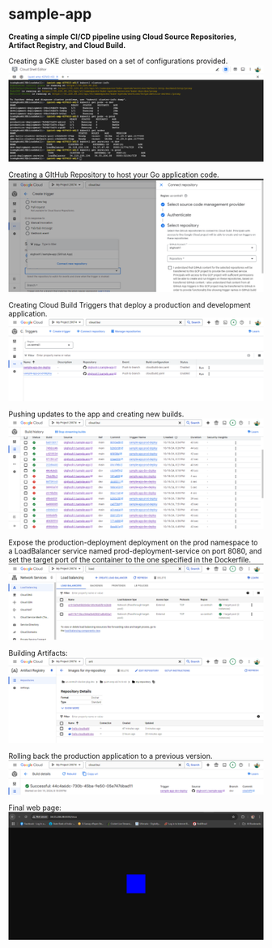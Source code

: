 # sample-app
**Creating a simple CI/CD pipeline using Cloud Source Repositories, Artifact Registry, and Cloud Build.**

Creating a GKE cluster based on a set of configurations provided.
![Alt text](images/pods.png)

Creating a GItHub Repository to host your Go application code.
![Alt text](images/GitHubConnect.png)

Creating Cloud Build Triggers that deploy a production and development application.
![Alt text](images/triggers.png)

Pushing updates to the app and creating new builds.
![Alt text](images/build-history.png)

Expose the production-deployment deployment on the prod namespace to a LoadBalancer service named prod-deployment-service on port 8080, and set the target port of the container to the one specified in the Dockerfile.
![Alt text](images/LB.png)

Building Artifacts:
![Alt text](images/AR.png)

Rolling back the production application to a previous version.
![Alt text](images/Rebuild.png)

Final web page:
![Alt text](images/wb.png)
